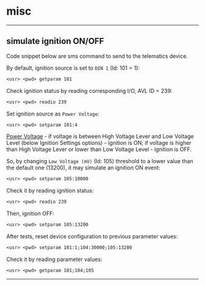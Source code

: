 # misc

---

## simulate ignition ON/OFF

Code snippet below are sms command to send to the telematics device.

By default, ignition source is set to `DIN 1` (Id: 101 = 1):

```txt
<usr> <pwd> getparam 101
```

Check ignition status by reading corresponding I/O, AVL ID = 239:

```txt
<usr> <pwd> readio 239
```

Set ignition source as `Power Voltage`:

```txt
<usr> <pwd> setparam 101:4
```

[Power Voltage](https://wiki.teltonika-gps.com/view/FMM130_System_settings#Ignition_Source) - if voltage is between High Voltage Lever and Low Voltage Level (below Ignition Settings options) - ignition is ON; if voltage is higher than High Voltage Lever or lower than Low Voltage Level - ignition is OFF.

So, by changing `Low Voltage (mV)` (Id: 105) threshold to a lower value than the default one (13200), it may simulate an ignition ON event:

```txt
<usr> <pwd> setparam 105:10000
```

Check it by reading ignition status:

```txt
<usr> <pwd> readio 239
```

Then, ignition OFF:

```txt
<usr> <pwd> setparam 105:13200
```

After tests, reset device configuration to previous parameter values:

```txt
<usr> <pwd> setparam 101:1;104:30000;105:13200
```

Check it by reading parameter values:

```txt
<usr> <pwd> getparam 101;104;105
```

---
